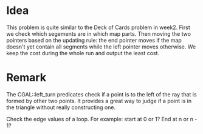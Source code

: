 # Idea

This problem is quite similar to the Deck of Cards problem in week2. First we check which segements are in which map parts. Then moving the two pointers based on the updating rule: the end pointer moves if the map doesn't yet contain all segments while the left pointer moves otherwise. We keep the cost during the whole run and output the least cost.

# Remark

The CGAL::left_turn predicates check if a point is to the left of the ray that is formed by other two points. It provides a great way to judge if a point is in the triangle without really constructing one. 

Check the edge values of a loop. For example: start at 0 or 1? End at n or n - 1?
